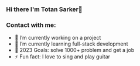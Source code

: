 ### Hi there I'm Totan Sarker👋

### Contact with me:
<!--
- 👯 I’m looking to collaborate on ...
- 🤔 I’m looking for help with ...
- 💬 Ask me about ...
- 📫 How to reach me: ...
- 😄 Pronouns: ...
- ⚡ Fun fact: ...
-->

- 🔭 I’m currently working on a project
- 🌱 I’m currently learning full-stack development
- 🥅 2023 Goals: solve 1000+ problem and get a job
- ⚡ Fun fact: I love to sing and play guitar

